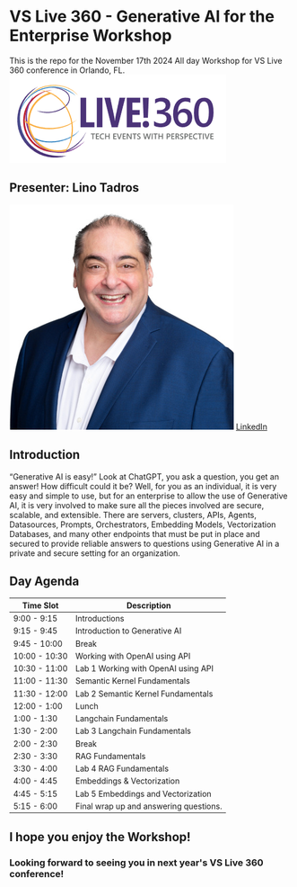 # VS Live 360 - Generative AI for the Enterprise Workshop
This is the repo for the November 17th 2024 All day Workshop for VS Live 360 conference in Orlando, FL.
![](media/Live360.png)
## Presenter: Lino Tadros

![Lino Tadros](media/Lino-Tadros.jpg)
[LinkedIn](https://www.linkedin.com/in/linotadros/)

## Introduction
“Generative AI is easy!” Look at ChatGPT, you ask a question, you get an answer! How difficult could it be?
Well, for you as an individual, it is very easy and simple to use, but for an enterprise to allow the use of Generative AI, it is very involved to make sure all the pieces involved are secure, scalable, and extensible. There are servers, clusters, APIs, Agents, Datasources, Prompts, Orchestrators, Embedding Models, Vectorization Databases, and many other endpoints that must be put in place and secured to provide reliable answers to questions using Generative AI in a private and secure setting for an organization.

## Day Agenda

|Time Slot|Description|
|---|---|
|9:00 - 9:15|Introductions|
|9:15 - 9:45|Introduction to Generative AI|
|9:45 - 10:00|Break|
|10:00 - 10:30|Working with OpenAI using API|
|10:30 - 11:00|Lab 1 Working with OpenAI using API|
|11:00 - 11:30|Semantic Kernel Fundamentals|
|11:30 - 12:00|Lab 2 Semantic Kernel Fundamentals|
|12:00 - 1:00|Lunch|
|1:00 - 1:30|Langchain Fundamentals|
|1:30 - 2:00|Lab 3 Langchain Fundamentals|
|2:00 - 2:30|Break|
|2:30 - 3:30|RAG Fundamentals|
|3:30 - 4:00|Lab 4 RAG Fundamentals|
|4:00 - 4:45|Embeddings & Vectorization|
|4:45 - 5:15|Lab 5 Embeddings and Vectorization|
|5:15 - 6:00|Final wrap up and answering questions.|

## I hope you enjoy the Workshop!
### Looking forward to seeing you in next year's VS Live 360 conference!